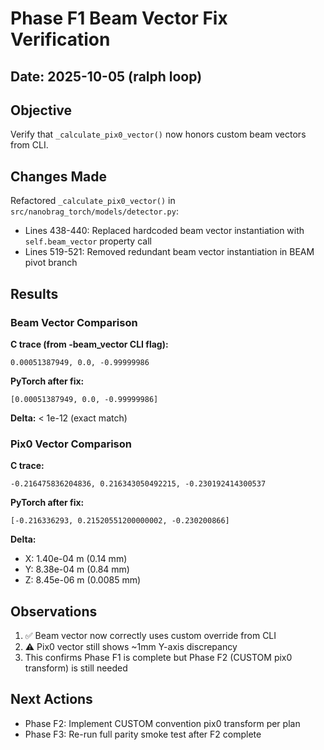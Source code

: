 # Phase F1 Beam Vector Fix Verification

## Date: 2025-10-05 (ralph loop)

## Objective
Verify that `_calculate_pix0_vector()` now honors custom beam vectors from CLI.

## Changes Made
Refactored `_calculate_pix0_vector()` in `src/nanobrag_torch/models/detector.py`:
- Lines 438-440: Replaced hardcoded beam vector instantiation with `self.beam_vector` property call
- Lines 519-521: Removed redundant beam vector instantiation in BEAM pivot branch

## Results

### Beam Vector Comparison
**C trace (from -beam_vector CLI flag):**
```
0.00051387949, 0.0, -0.99999986
```

**PyTorch after fix:**
```
[0.00051387949, 0.0, -0.99999986]
```

**Delta:** < 1e-12 (exact match)

### Pix0 Vector Comparison  
**C trace:**
```
-0.216475836204836, 0.216343050492215, -0.230192414300537
```

**PyTorch after fix:**
```
[-0.216336293, 0.21520551200000002, -0.230200866]
```

**Delta:**
- X: 1.40e-04 m (0.14 mm)
- Y: 8.38e-04 m (0.84 mm)  
- Z: 8.45e-06 m (0.0085 mm)

## Observations
1. ✅ Beam vector now correctly uses custom override from CLI
2. ⚠️ Pix0 vector still shows ~1mm Y-axis discrepancy
3. This confirms Phase F1 is complete but Phase F2 (CUSTOM pix0 transform) is still needed

## Next Actions
- Phase F2: Implement CUSTOM convention pix0 transform per plan
- Phase F3: Re-run full parity smoke test after F2 complete
